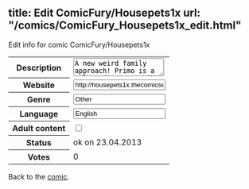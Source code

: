 title: Edit ComicFury/Housepets1x
url: "/comics/ComicFury_Housepets1x_edit.html"
---
Edit info for comic ComicFury/Housepets1x

<form name="comic" action="http://gaepostmail.appengine.com/comic" name="post">
<table class="comicinfo">
<tr>
<th>Description</th><td><textarea name="description">A new weird family approach! Primo is a talented actor, Spike is an avenger. Together they form the most caotic and crazy squad ever! Updates on Monday, Wednesday and Friday</textarea></td>
</tr>
<tr>
<th>Website</th><td><input type="text" name="url" value="http://housepets1x.thecomicseries.com/"/></td>
</tr>
<tr>
<th>Genre</th><td><input type="text" name="genre" value="Other"/></td>
</tr>
<tr>
<th>Language</th><td><input type="text" name="language" value="English"/></td>
</tr>
<tr>
<th>Adult content</th><td><input type="checkbox" name="adult" value="adult" /></td>
</tr>
<tr>
<th>Status</th><td>ok on 23.04.2013</td>
</tr>
<tr>
<th>Votes</th><td>0</div></td>
</tr>
</table>
</form>

Back to the [comic](/comics/ComicFury_Housepets1x.html).
